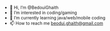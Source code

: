 - 👋 Hi, I’m @BedouiGhaith
- 👀 I’m interested in coding/gaming
- 🌱 I’m currently learning java/web/mobile coding
- 📫 How to reach me beodui.ghaith@gmail.com
